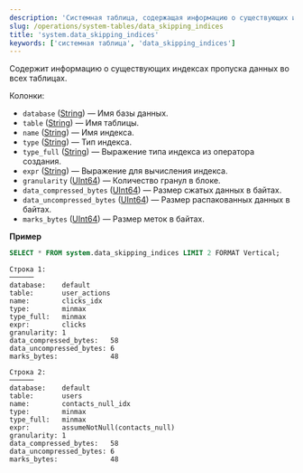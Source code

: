 ```yaml
---
description: 'Системная таблица, содержащая информацию о существующих индексах пропуска данных во всех таблицах.'
slug: /operations/system-tables/data_skipping_indices
title: 'system.data_skipping_indices'
keywords: ['системная таблица', 'data_skipping_indices']
---
```


Содержит информацию о существующих индексах пропуска данных во всех таблицах.

Колонки:

- `database` ([String](../../sql-reference/data-types/string.md)) — Имя базы данных.
- `table` ([String](../../sql-reference/data-types/string.md)) — Имя таблицы.
- `name` ([String](../../sql-reference/data-types/string.md)) — Имя индекса.
- `type` ([String](../../sql-reference/data-types/string.md)) — Тип индекса.
- `type_full` ([String](../../sql-reference/data-types/string.md)) — Выражение типа индекса из оператора создания.
- `expr` ([String](../../sql-reference/data-types/string.md)) — Выражение для вычисления индекса.
- `granularity` ([UInt64](../../sql-reference/data-types/int-uint.md)) — Количество гранул в блоке.
- `data_compressed_bytes` ([UInt64](../../sql-reference/data-types/int-uint.md)) — Размер сжатых данных в байтах.
- `data_uncompressed_bytes` ([UInt64](../../sql-reference/data-types/int-uint.md)) — Размер распакованных данных в байтах.
- `marks_bytes` ([UInt64](../../sql-reference/data-types/int-uint.md)) — Размер меток в байтах.

**Пример**

```sql
SELECT * FROM system.data_skipping_indices LIMIT 2 FORMAT Vertical;
```

```text
Строка 1:
──────
database:    default
table:       user_actions
name:        clicks_idx
type:        minmax
type_full:   minmax
expr:        clicks
granularity: 1
data_compressed_bytes:   58
data_uncompressed_bytes: 6
marks_bytes:             48

Строка 2:
──────
database:    default
table:       users
name:        contacts_null_idx
type:        minmax
type_full:   minmax
expr:        assumeNotNull(contacts_null)
granularity: 1
data_compressed_bytes:   58
data_uncompressed_bytes: 6
marks_bytes:             48
```
